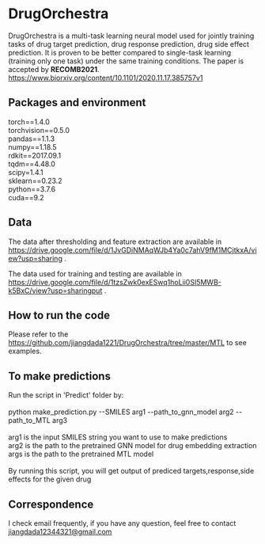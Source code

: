 # DrugOrchestra
DrugOrchestra is a multi-task learning neural model used for jointly training tasks of drug target prediction, drug response prediction, drug side effect prediction. It is proven to be better compared to single-task learning (training only one task) under the same training conditions. The paper is accepted by **RECOMB2021**. https://www.biorxiv.org/content/10.1101/2020.11.17.385757v1

## Packages and environment
torch==1.4.0 <br />
torchvision==0.5.0 <br />
pandas==1.1.3 <br />
numpy==1.18.5 <br />
rdkit==2017.09.1 <br />
tqdm==4.48.0 <br />
scipy=1.4.1 <br />
sklearn==0.23.2 <br />
python==3.7.6<br />
cuda==9.2

## Data
The data after thresholding and feature extraction are available in <br /> 
https://drive.google.com/file/d/1JvGDiNMAqWJb4Ya0c7ahV9fM1MCjtkxA/view?usp=sharing .
 <br />

The data used for training and testing are available in <br />
https://drive.google.com/file/d/1tzsZwk0exESwq1hoLii0SI5MWB-k5BxC/view?usp=sharingput . <br />

## How to run the code
Please refer to the https://github.com/jiangdada1221/DrugOrchestra/tree/master/MTL to see examples. <br />

## To make predictions
Run the script in 'Predict' folder by: <br />
<br />
python make_prediction.py --SMILES arg1 --path_to_gnn_model arg2 --path_to_MTL arg3 <br />
<br />
arg1 is the input SMILES string you want to use to make predictions <br />
arg2 is the path to the pretrained GNN model for drug embedding extraction <br />
args is the path to the pretrained MTL model <br /> <br />
By running this script, you will get output of prediced targets,response,side effects for the given drug <br />


## Correspondence
I check email frequently, if you have any question, feel free to contact jiangdada12344321@gmail.com
